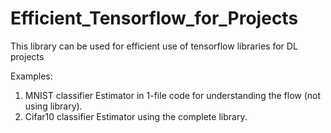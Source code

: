 # Efficient_Tensorflow_for_Projects

This library can be used for efficient use of tensorflow libraries for DL projects

Examples:
1. MNIST classifier Estimator in 1-file code for understanding the flow (not using library).
2. Cifar10 classifier Estimator using the complete library.
